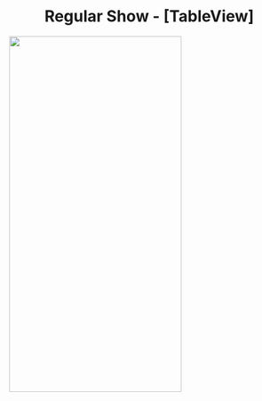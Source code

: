 <h1 align="center"> Regular Show - [TableView]</h1>

<img height=640 width=310 src="https://user-images.githubusercontent.com/94539804/214946995-37317076-4069-4c26-a156-e4ee361a5206.gif">

